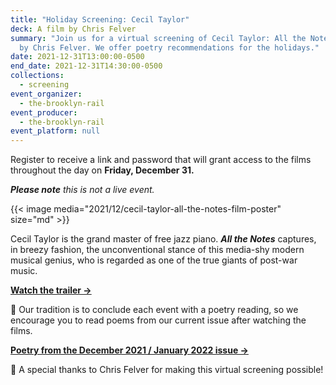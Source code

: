 ```yaml
---
title: "Holiday Screening: Cecil Taylor"
deck: A film by Chris Felver
summary: "Join us for a virtual screening of Cecil Taylor: All the Notes, a film
  by Chris Felver. We offer poetry recommendations for the holidays."
date: 2021-12-31T13:00:00-0500
end_date: 2021-12-31T14:30:00-0500
collections:
  - screening
event_organizer:
  - the-brooklyn-rail
event_producer:
  - the-brooklyn-rail
event_platform: null
---
```

Register to receive a link and password that will grant access to the films throughout the day on **Friday, December 31.**

***Please note** this is not a live event.*

{{< image media="2021/12/cecil-taylor-all-the-notes-film-poster" size="md" >}}

Cecil Taylor is the grand master of free jazz piano. ***All the Notes*** captures, in breezy fashion, the unconventional stance of this media-shy modern musical genius, who is regarded as one of the true giants of post-war music. 

**[Watch the trailer →](https://www.youtube.com/watch?v=KbtWJEy5Le0)**

📖  Our tradition is to conclude each event with a poetry reading, so we encourage you to read poems from our current issue after watching the films.

**[Poetry from the December 2021 / January 2022 issue →](https://brooklynrail.org/2021/12/poetry)**

🙏  A special thanks to Chris Felver for making this virtual screening possible!